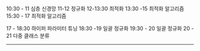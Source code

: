 10:30 - 11 심층 신경망
11-12 정규화
12-13:30 최적화
13:30 -15 최적화 알고리즘
15:30 - 17 최적화 알고리즘

17 - 18:30 하이퍼 파라미터 튜닝
18:30 -19 일괄 정규화
19:30 - 20 일괄 정규화
20 - 21 다중 클래스 분류

---

